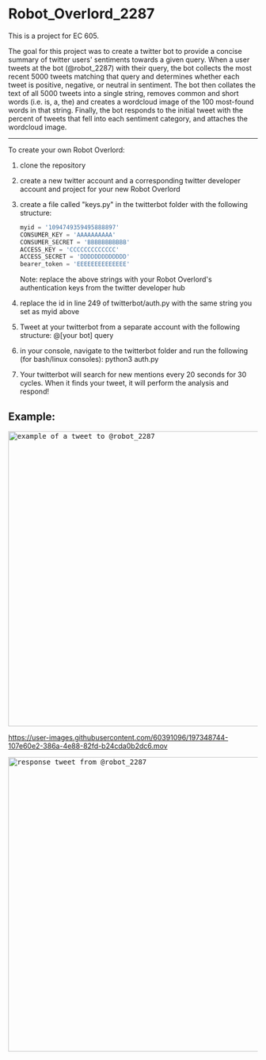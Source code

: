 # Robot_Overlord_2287
This is a project for EC 605.

The goal for this project was to create a twitter bot to provide a concise summary of twitter users' sentiments towards a given query. When a user tweets at the bot (@robot_2287) with their query, the bot collects the most recent 5000 tweets matching that query and determines whether each tweet is positive, negative, or neutral in sentiment. The bot then collates the text of all 5000 tweets into a single string, removes common and short words (i.e. is, a, the) and creates a wordcloud image of the 100 most-found words in that string. Finally, the bot responds to the initial tweet with the percent of tweets that fell into each sentiment category, and attaches the wordcloud image.

___

To create your own Robot Overlord:
1. clone the repository

2. create a new twitter account and a corresponding twitter developer account and project for your new Robot Overlord

3. create a file called "keys.py" in the twitterbot folder with the following structure:


      ```python
      myid = '1094749359495888897'
      CONSUMER_KEY = 'AAAAAAAAAA'
      CONSUMER_SECRET = 'BBBBBBBBBBB'
      ACCESS_KEY = 'CCCCCCCCCCCCC'
      ACCESS_SECRET = 'DDDDDDDDDDDDD'
      bearer_token = 'EEEEEEEEEEEEEE'
      ```
      Note: replace the above strings with your Robot Overlord's authentication keys from the twitter developer hub



4. replace the id in line 249 of twitterbot/auth.py with the same string you set as myid above

5. Tweet at your twitterbot from a separate account with the following structure: 
      @[your bot] query

6. in your console, navigate to the twitterbot folder and run the following (for bash/linux consoles):
      python3 auth.py
      
7. Your twitterbot will search for new mentions every 20 seconds for 30 cycles. When it finds your tweet, it will perform the analysis and respond!


## Example:

<kbd>
<img width="595" alt="example of a tweet to @robot_2287" src="https://user-images.githubusercontent.com/60391096/197348715-5e53e6dd-e8cb-4391-8f0a-5390a8ecedb8.png">
</kbd>


https://user-images.githubusercontent.com/60391096/197348744-107e60e2-386a-4e88-82fd-b24cda0b2dc6.mov

<kbd>
<img width="594" alt="response tweet from @robot_2287" src="https://user-images.githubusercontent.com/60391096/197348673-b7a7f97c-ec9b-4c63-9b49-604124ca209b.png">
</kbd>
      

      
